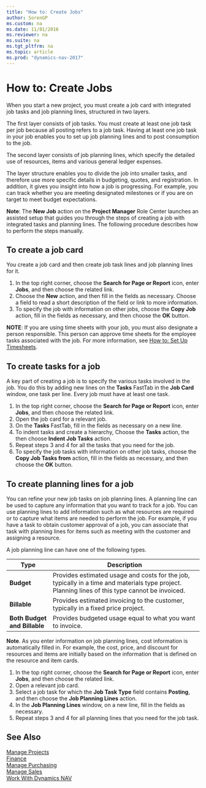 ```yaml
---
title: "How to: Create Jobs"
author: SorenGP
ms.custom: na
ms.date: 11/01/2016
ms.reviewer: na
ms.suite: na
ms.tgt_pltfrm: na
ms.topic: article
ms.prod: "dynamics-nav-2017"
---
```


# How to: Create Jobs
When you start a new project, you must create a job card with integrated job tasks and job planning lines, structured in two layers.  

The first layer consists of job tasks. You must create at least one job task per job because all posting refers to a job task. Having at least one job task in your job enables you to set up job planning lines and to post consumption to the job.

The second layer consists of job planning lines, which specify the detailed use of resources, items and various general ledger expenses.

The layer structure enables you to divide the job into smaller tasks, and therefore use more specific details in budgeting, quotes, and registration. In addition, it gives you insight into how a job is progressing. For example, you can track whether you are meeting designated milestones or if you are on target to meet budget expectations.

**Note**: The **New Job** action on the **Project Manager** Role Center launches an assisted setup that guides you through the steps of creating a job with integrated tasks and planning lines. The following procedure describes how to perform the steps manually.

## To create a job card
You create a job card and then create job task lines and job planning lines for it.

1. In the top right corner, choose the **Search for Page or Report** icon, enter **Jobs**, and then choose the related link.  
2. Choose the **New** action, and then fill in the fields as necessary. Choose a field to read a short description of the field or link to more information.
3. To specify the job with information on other jobs, choose the **Copy Job** action, fill in the fields as necessary, and then choose the **OK** button.

**NOTE**: If you are using time sheets with your job, you must also designate a person responsible. This person can approve time sheets for the employee tasks associated with the job. For more information, see [How to: Set Up Timesheets](projects-how-setup-time-sheets.md).

## To create tasks for a job  
A key part of creating a job is to specify the various tasks involved in the job. You do this by adding new lines on the **Tasks** FastTab in the **Job Card** window, one task per line. Every job must have at least one task.

1. In the top right corner, choose the **Search for Page or Report** icon, enter **Jobs**, and then choose the related link.
2. Open the job card for a relevant job.
3. On the **Tasks** FastTab, fill in the fields as necessary on a new line.
4. To indent tasks and create a hierarchy, Choose the **Tasks** action, the then choose **Indent Job Tasks** action.
5. Repeat steps 3 and 4 for all the tasks that you need for the job.
6. To specify the job tasks with information on other job tasks, choose the **Copy Job Tasks from** action, fill in the fields as necessary, and then choose the **OK** button.

## To create planning lines for a job  
You can refine your new job tasks on job planning lines. A planning line can be used to capture any information that you want to track for a job. You can use planning lines to add information such as what resources are required or to capture what items are needed to perform the job. For example, if you have a task to obtain customer approval of a job, you can associate that task with planning lines for items such as meeting with the customer and assigning a resource.  

A job planning line can have one of the following types.  

|Type|Description|
|----|-----------|
|**Budget**|Provides estimated usage and costs for the job, typically in a time and materials type project. Planning lines of this type cannot be invoiced.|
|**Billable**|Provides estimated invoicing to the customer, typically in a fixed price project.|
|**Both Budget and Billable**|Provides budgeted usage equal to what you want to invoice.|  

**Note**. As you enter information on job planning lines, cost information is automatically filled in. For example, the cost, price, and discount for resources and items are initially based on the information that is defined on the resource and item cards.

1. In the top right corner, choose the **Search for Page or Report** icon, enter **Jobs**, and then choose the related link.
2. Open a relevant job card.
3. Select a job task for which the **Job Task Type** field contains **Posting**, and then choose the **Job Planning Lines** action.  
4. In the **Job Planning Lines** window, on a new line, fill in the fields as necessary.
5. Repeat steps 3 and 4 for all planning lines that you need for the job task.

## See Also
[Manage Projects](projects-manage-projects.md)  
[Finance](Finance.md)  
[Manage Purchasing](purchasing-manage-purchasing.md)         
[Manage Sales](sales-manage-sales.md)      
[Work With Dynamics NAV](ui-work-product.md)  
